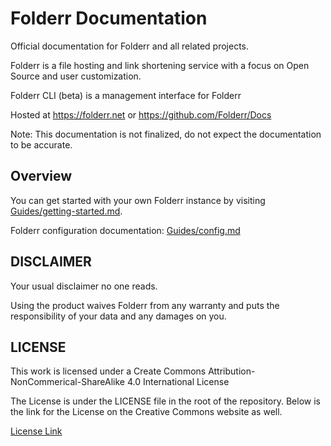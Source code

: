 # Folderr Documentation

Official documentation for Folderr and all related projects.

Folderr is a file hosting and link shortening service with a focus on Open Source and user customization.

Folderr CLI (beta) is a management interface for Folderr 

Hosted at https://folderr.net or https://github.com/Folderr/Docs

Note: This documentation is not finalized, do not expect the documentation to be accurate.

## Overview

You can get started with your own Folderr instance by visiting [Guides/getting-started.md](./Guides/Folderr/2.0.0/getting-started.md "Installing a Folderr instance").

Folderr configuration documentation: [Guides/config.md](./Guides/Folderr/2.0.0/config.md "Folderr Configuration")

## DISCLAIMER

Your usual disclaimer no one reads.

Using the product waives Folderr from any warranty and puts the responsibility of your data and any damages on you.

## LICENSE

This work is licensed under a Create Commons Attribution-NonCommerical-ShareAlike 4.0 International License

The License is under the LICENSE file in the root of the repository. Below is the link for the License on the Creative Commons website as well.

[License Link](https://creativecommons.org/licenses/by-nc-sa/4.0/ "CC BY-NC-SA 4.0")
